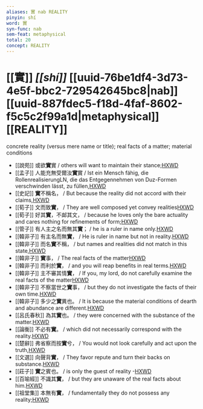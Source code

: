 ```yaml
---
aliases: 實 nab REALITY
pinyin: shí
word: 實
syn-func: nab
sem-feat: metaphysical
total: 20
concept: REALITY 
---
```

# [[實]] *[[shí]]*  [[uuid-76be1df4-3d73-4e5f-bbc2-729542645bc8|nab]] [[uuid-887fdec5-f18d-4faf-8602-f5c5c2f99a1d|metaphysical]] [[REALITY]]
concrete reality (versus mere name or title); real facts of a matter; material conditions
 - [[說苑]] 或欲**實**實 / others will want to maintain their stance;[HXWD](https://hxwd.org/textview.html?location=CH1a0907_CHANT_016-2a.9)
 - [[孟子]] 人能充無受爾汝**實**實 / Ist ein Mensch fähig, die RollenrealisierungLN, die das Entgegennehmen von Duz-Formen verschwinden lässt, zu füllen,[HXWD](https://hxwd.org/textview.html?location=KR1h0001_tls_014-45a.13)
 - [[史記]] **實**不稱名， / But because the reality did not accord with their claims,[HXWD](https://hxwd.org/textview.html?location=KR2a0001_tls_006-282a.29)
 - [[荀子]] 文而致**實**，
                     / They are well composed yet convey realities[HXWD](https://hxwd.org/textview.html?location=KR3a0002_tls_005-11a.42)
 - [[荀子]] 好其**實**，不䘏其文，
                     / because he loves only the bare actuality and cares nothing for refinements of form;[HXWD](https://hxwd.org/textview.html?location=KR3a0002_tls_005-8a.28)
 - [[管子]] 有人主之名而無其**實**； / he is a ruler in name only.[HXWD](https://hxwd.org/textview.html?location=KR3c0001_tls_015-178a.3)
 - [[韓非子]] 有主名而無**實**， / He is ruler in name but not in reality.[HXWD](https://hxwd.org/textview.html?location=KR3c0005_tls_017-25a.4)
 - [[韓非子]] 而名**實**不稱， / but names and realities did not match in this state,[HXWD](https://hxwd.org/textview.html?location=KR3c0005_tls_025-20a.4)
 - [[韓非子]] **實**事， / The real facts of the matter[HXWD](https://hxwd.org/textview.html?location=KR3c0005_tls_032-60a.8)
 - [[韓非子]] 而利於**實**， / and you will reap benefits in real terms.[HXWD](https://hxwd.org/textview.html?location=KR3c0005_tls_032-74a.4)
 - [[韓非子]] 主不審其情**實**， / If you, my lord, do not carefully examine the real facts of the matter[HXWD](https://hxwd.org/textview.html?location=KR3c0005_tls_033-69a.6)
 - [[韓非子]] 不察當世之**實**事， / but they do not investigate the facts of their own time.[HXWD](https://hxwd.org/textview.html?location=KR3c0005_tls_046-30a.3)
 - [[韓非子]] 多少之**實**異也。 / It is because the material conditions of dearth and abundance are different.[HXWD](https://hxwd.org/textview.html?location=KR3c0005_tls_049-11a.12)
 - [[呂氏春秋]] 為其**實**也。 / they were concerned with the substance of the matter.[HXWD](https://hxwd.org/textview.html?location=KR3j0009_tls_001-14a.23)
 - [[論衡]] 不必有**實**。 / which did not necessarily correspond with the reality.[HXWD](https://hxwd.org/textview.html?location=KR3j0080_tls_015-9a.29)
 - [[楚辭]] 弗省察而按**實**兮， / You would not look carefully and act upon the truth,[HXWD](https://hxwd.org/textview.html?location=KR4a0001_tls_004-36a.18)
 - [[文選]] 向聲背**實**，
                     / They favor repute and turn their backs on substance.[HXWD](https://hxwd.org/textview.html?location=KR4h0001_tls_052-9a.3)
 - [[莊子]] **實**之賓也。 / is only the guest of reality -[HXWD](https://hxwd.org/textview.html?location=KR5c0126_tls_001-9a.8)
 - [[百喻經]] 不識其**實**， / but they are unaware of the real facts about him.[HXWD](https://hxwd.org/textview.html?location=KR6b0066_T_001-0544b.26)
 - [[祖堂集]] 本無有**實**， / fundamentally they do not possess any reality;[HXWD](https://hxwd.org/textview.html?location=KR6q0002_Yan_003-1138a.5)